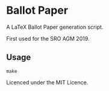 # Ballot Paper

A LaTeX Ballot Paper generation script.

First used for the SRO AGM 2019.

## Usage

`make`


Licenced under the MIT Licence.
